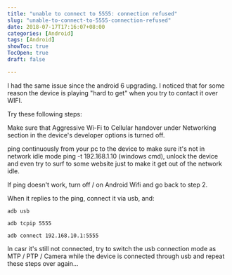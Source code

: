 ```yaml
---
title: "unable to connect to 5555: connection refused"
slug: "unable-to-connect-to-5555-connection-refused"
date: 2018-07-17T17:16:07+08:00
categories: [Android]
tags: [Android]
showToc: true
TocOpen: true
draft: false

---
```

                
I had the same issue since the android 6 upgrading. I noticed that for some reason the device is playing "hard to get" when you try to contact it over WIFI.

Try these following steps:

Make sure that Aggressive Wi-Fi to Cellular handover under Networking section in the device's developer options is turned off.

ping continuously from your pc to the device to make sure it's not in network idle mode ping -t 192.168.1.10 (windows cmd), unlock the device and even try to surf to some website just to make it get out of the network idle.

If ping doesn't work, turn off / on Android Wifi and go back to step 2.

When it replies to the ping, connect it via usb, and:
```
adb usb

adb tcpip 5555

adb connect 192.168.10.1:5555
```
In casr it's still not connected, try to switch the usb connection mode as MTP / PTP / Camera while the device is connected through usb and repeat these steps over again...